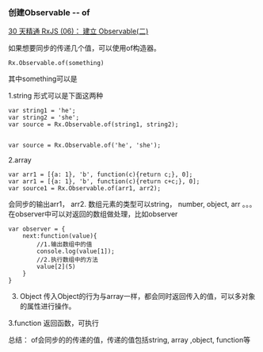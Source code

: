 ### 创建Observable -- of
[30 天精通 RxJS (06)： 建立 Observable(二)](https://juejin.im/post/59c9b738f265da0648446334)

如果想要同步的传递几个值，可以使用of构造器。

```
Rx.Observable.of(something)

```

其中something可以是

1.string 形式可以是下面这两种

```
var string1 = 'he';
var string2 = 'she';
var source = Rx.Observable.of(string1, string2);

```

```

var source = Rx.Observable.of('he', 'she');

```

2.array 

```
var arr1 = [{a: 1}, 'b', function(c){return c;}, 0];
var arr1 = [{a: 1}, 'b', function(c){return c+c;}, 0];
var source1 = Rx.Observable.of(arr1, arr2);

```
会同步的输出arr1， arr2. 数组元素的类型可以string， number, object, arr 。。。
在observer中可以对返回的数组做处理，比如observer

```
var observer = {
    next:function(value){
        //1.输出数组中的值
        console.log(value[1]);
        //2.执行数组中的方法
        value[2](5)
    }
}

```

3. Object
传入Object的行为与array一样，都会同时返回传入的值，可以多对象的属性进行操作。

3.function
返回函数，可执行

总结： of会同步的的传递的值，传递的值包括string, array ,object, function等




